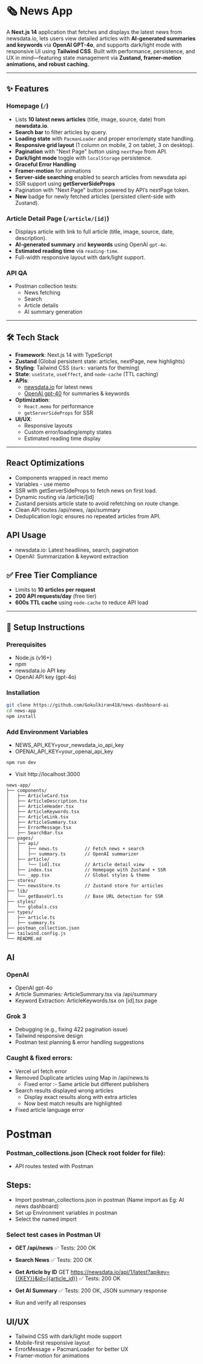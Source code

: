 # 🗞️ News App

A **Next.js 14** application that fetches and displays the latest news from newsdata.io, lets users view detailed articles with **AI-generated summaries and keywords** via **OpenAI GPT-4o**, and supports dark/light mode with responsive UI using **Tailwind CSS**. Built with performance, persistence, and UX in mind—featuring state management via **Zustand, framer-motion animations, and robust caching.**

---

## ✨ Features

### Homepage (`/`)
- Lists **10 latest news articles** (title, image, source, date) from **newsdata.io**.
- **Search bar** to filter articles by query.
- **Loading state** with `PacmanLoader` and proper error/empty state handling.
- **Responsive grid layout** (1 column on mobile, 2 on tablet, 3 on desktop).
- **Pagination** with "Next Page" button using `nextPage` from API.
- **Dark/light mode** toggle with `localStorage` persistence.
- **Graceful Error Handling**
- **Framer-motion** for animations
- **Server-side searching** enabled to search articles from newsdata api
- SSR support using **getServerSideProps**
- Pagination with "Next Page" button powered by API’s nextPage token.
- **New** badge for newly fetched articles (persisted client-side with Zustand).

### Article Detail Page (`/article/[id]`)
- Displays article with link to full article (title, image, source, date, description).
- **AI-generated summary** and **keywords** using OpenAI `gpt-4o`.
- **Estimated reading time** via `reading-time`.
- Full-width responsive layout with dark/light support.

### API QA
- Postman collection tests:
  - News fetching
  - Search
  - Article details
  - AI summary generation

---

## 🛠️ Tech Stack

- **Framework**: Next.js 14 with TypeScript
- **Zustand** (Global persistent state: articles, nextPage, new highlights)
- **Styling**: Tailwind CSS (`dark:` variants for theming)
- **State**: `useState`, `useEffect`, and `node-cache` (TTL caching)
- **APIs**: 
  - [newsdata.io](https://newsdata.io/) for latest news
  - [OpenAI gpt-40](https://platform.openai.com/) for summaries & keywords
- **Optimization**:
  - `React.memo` for performance
  - `getServerSideProps` for SSR
- **UI/UX**:
  - Responsive layouts
  - Custom error/loading/empty states
  - Estimated reading time display

---
## React Optimizations
- Components wrapped in react memo
- Variables -  use memo
- SSR with getServerSideProps to fetch news on first load.
- Dynamic routing via /article/[id]
- Zustand persists article state to avoid refetching on route change.
- Clean API routes /api/news, /api/summary
- Deduplication logic ensures no repeated articles from API.

## API Usage
- newsdata.io: Latest headlines, search, pagination
- OpenAI: Summarization & keyword extraction

## ✅ Free Tier Compliance

- Limits to **10 articles per request**
- **200 API requests/day** (free tier)
- **600s TTL cache** using `node-cache` to reduce API load

---

## 🚀 Setup Instructions

### Prerequisites
- Node.js (v16+)
- npm
- newsdata.io API key
- OpenAI API key (gpt-4o)

### Installation

```bash
git clone https://github.com/Gokulkiran418/news-dashboard-ai
cd news-app
npm install
```
### Add Environment Variables
- NEWS_API_KEY=your_newsdata_io_api_key
- OPENAI_API_KEY=your_openai_api_key

```bash
npm run dev
```
- Visit http://localhost:3000

```
news-app/
├── components/
│   ├── ArticleCard.tsx
│   ├── ArticleDescription.tsx
│   ├── ArticleHeader.tsx
│   ├── ArticleKeywords.tsx
│   ├── ArticleLink.tsx
│   ├── ArticleSummary.tsx
│   ├── ErrorMessage.tsx
│   ├── SearchBar.tsx
├── pages/
│   ├── api/
│   │   ├── news.ts          // Fetch news + search
│   │   ├── summary.ts       // OpenAI summarizer
│   ├── article/
│   │   └── [id].tsx         // Article detail view
│   ├── index.tsx            // Homepage with Zustand + SSR
│   └── _app.tsx             // Global styles & theme
├── stores/
│   └── newsStore.ts         // Zustand store for articles
├── lib/
│   └── getBaseUrl.ts        // Base URL detection for SSR
├── styles/
│   └── globals.css
├── types/
│   ├── article.ts
│   ├── summary.ts
├── postman_collection.json
├── tailwind.config.js
└── README.md
```

## AI 

### OpenAI
- OpenAI gpt-4o
- Article Summaries: ArticleSummary.tsx via /api/summary
- Keyword Extraction: ArticleKeywords.tsx on [id].tsx page

### Grok 3 
- Debugging (e.g., fixing 422 pagination issue)
- Tailwind responsive design
- Postman test planning & error handling suggestions

### Caught & fixed errors:
  - Vercel url fetch error
  - Removed Duplicate articles using Map in /api/news.ts
    - Fixed error :- Same article but different publishers
  - Search results displayed wrong articles 
    - Display exact results along with extra articles
    - Now best match results are highlighted
  - Fixed article language error

# Postman
### Postman_collections.json (Check root folder for file):
- API routes tested with Postman
## Steps:
- Import postman_collections.json in postman (Name import as Eg: AI news dashboard)
- Set up Environment variables in postman
- Select the named import

### Select test cases in Postman UI
- **GET /api/news**
✅ Tests: 200 OK
- **Search News**
✅ Tests: 200 OK
- **Get Article by ID**
GET https://newsdata.io/api/1/latest?apikey={{KEY}}&id={{article_id}}
✅ Tests: 200 OK
- **Get AI Summary**
✅ Tests: 200 OK, JSON summary response

- Run and verify all responses

## UI/UX
- Tailwind CSS with dark/light mode support
- Mobile-first responsive layout
- ErrorMessage + PacmanLoader for better UX
- Framer-motion for animations

